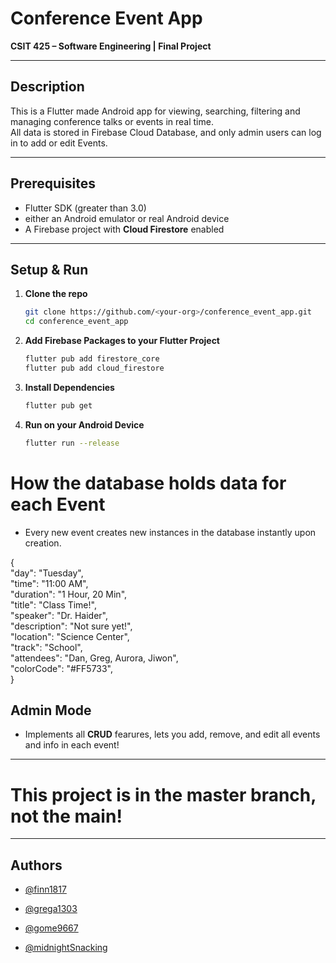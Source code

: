 # **Conference Event App**

**CSIT 425 – Software Engineering | Final Project**

---

## Description

This is a Flutter made Android app for viewing, searching, filtering and managing conference talks or events in real time.  
All data is stored in Firebase Cloud Database, and only admin users can log in to add or edit Events.

---

## Prerequisites

- Flutter SDK (greater than 3.0)  
- either an Android emulator or real Android device
- A Firebase project with **Cloud Firestore** enabled

---

## Setup & Run

1. **Clone the repo**  
   ```bash
   git clone https://github.com/<your-org>/conference_event_app.git
   cd conference_event_app

2. **Add Firebase Packages to your Flutter Project**
   ```bash
   flutter pub add firestore_core
   flutter pub add cloud_firestore

3. **Install Dependencies**
    ```bash
    flutter pub get

4. **Run on your Android Device**
   ```bash
   flutter run --release
# How the database holds data for each Event
- Every new event creates new instances in the database instantly upon creation.

{\
  "day":                   "Tuesday",\
  "time":                  "11:00 AM",\
  "duration":              "1 Hour, 20 Min",\
  "title":                 "Class Time!",\
  "speaker":               "Dr. Haider",\
  "description":           "Not sure yet!",\
  "location":              "Science Center",\
  "track":                 "School",\
  "attendees":             "Dan, Greg, Aurora, Jiwon",\
  "colorCode":             "#FF5733",\
}


## Admin Mode
- Implements all **CRUD** fearures, lets you add, remove, and edit all events and info in each event!

---
# This project is in the master branch, not the main!
---

## Authors

- [@finn1817](https://www.github.com/finn1817)

- [@grega1303](https://www.github.com/grega1303)

- [@gome9667](https://www.github.com/gome9667)

- [@midnightSnacking](https://www.github.com/midnightSnacking)
